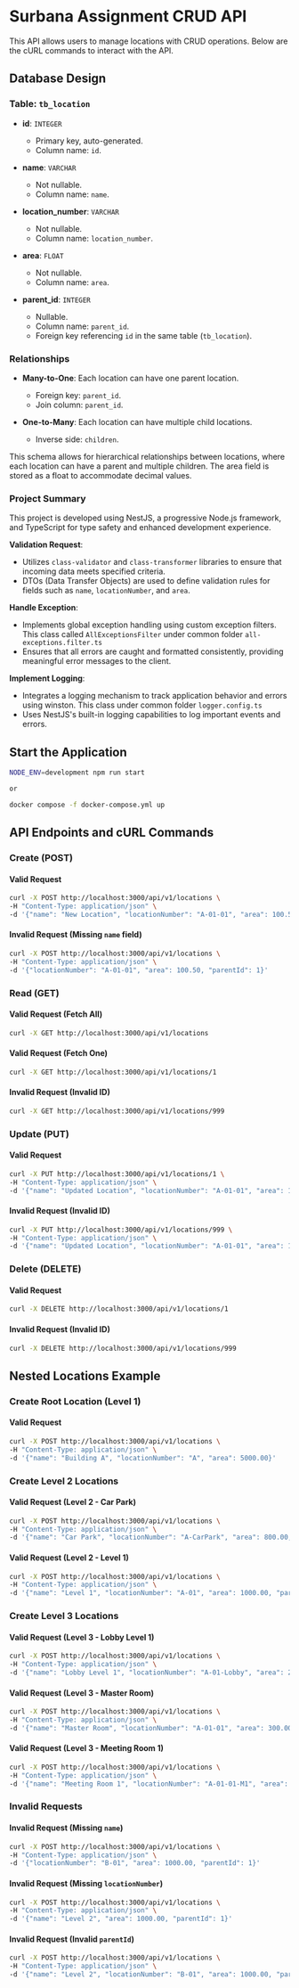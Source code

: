 # Surbana Assignment CRUD API

This API allows users to manage locations with CRUD operations. Below are the cURL commands to interact with the API.

## Database Design

### Table: `tb_location`

- **id**: `INTEGER`
    - Primary key, auto-generated.
    - Column name: `id`.

- **name**: `VARCHAR`
    - Not nullable.
    - Column name: `name`.

- **location_number**: `VARCHAR`
    - Not nullable.
    - Column name: `location_number`.

- **area**: `FLOAT`
    - Not nullable.
    - Column name: `area`.

- **parent_id**: `INTEGER`
    - Nullable.
    - Column name: `parent_id`.
    - Foreign key referencing `id` in the same table (`tb_location`).

### Relationships

- **Many-to-One**: Each location can have one parent location.
    - Foreign key: `parent_id`.
    - Join column: `parent_id`.

- **One-to-Many**: Each location can have multiple child locations.
    - Inverse side: `children`.

This schema allows for hierarchical relationships between locations, where each location can have a parent and multiple children. The area field is stored as a float to accommodate decimal values.

### Project Summary

This project is developed using NestJS, a progressive Node.js framework, and TypeScript for type safety and enhanced development experience.

**Validation Request**:
- Utilizes `class-validator` and `class-transformer` libraries to ensure that incoming data meets specified criteria.
- DTOs (Data Transfer Objects) are used to define validation rules for fields such as `name`, `locationNumber`, and `area`.

**Handle Exception**:
- Implements global exception handling using custom exception filters. This class called `AllExceptionsFilter` under common folder `all-exceptions.filter.ts`
- Ensures that all errors are caught and formatted consistently, providing meaningful error messages to the client.

**Implement Logging**:
- Integrates a logging mechanism to track application behavior and errors using winston. This class under common folder `logger.config.ts`
- Uses NestJS's built-in logging capabilities to log important events and errors.

## Start the Application

```bash
NODE_ENV=development npm run start

or

docker compose -f docker-compose.yml up
```

## API Endpoints and cURL Commands

### Create (POST)

#### Valid Request
```bash
curl -X POST http://localhost:3000/api/v1/locations \
-H "Content-Type: application/json" \
-d '{"name": "New Location", "locationNumber": "A-01-01", "area": 100.50}'
```

#### Invalid Request (Missing `name` field)
```bash
curl -X POST http://localhost:3000/api/v1/locations \
-H "Content-Type: application/json" \
-d '{"locationNumber": "A-01-01", "area": 100.50, "parentId": 1}'
```

### Read (GET)

#### Valid Request (Fetch All)
```bash
curl -X GET http://localhost:3000/api/v1/locations
```

#### Valid Request (Fetch One)
```bash
curl -X GET http://localhost:3000/api/v1/locations/1
```

#### Invalid Request (Invalid ID)
```bash
curl -X GET http://localhost:3000/api/v1/locations/999
```

### Update (PUT)

#### Valid Request
```bash
curl -X PUT http://localhost:3000/api/v1/locations/1 \
-H "Content-Type: application/json" \
-d '{"name": "Updated Location", "locationNumber": "A-01-01", "area": 120.75}'
```

#### Invalid Request (Invalid ID)
```bash
curl -X PUT http://localhost:3000/api/v1/locations/999 \
-H "Content-Type: application/json" \
-d '{"name": "Updated Location", "locationNumber": "A-01-01", "area": 120.75}'
```

### Delete (DELETE)

#### Valid Request
```bash
curl -X DELETE http://localhost:3000/api/v1/locations/1
```

#### Invalid Request (Invalid ID)
```bash
curl -X DELETE http://localhost:3000/api/v1/locations/999
```

## Nested Locations Example

### Create Root Location (Level 1)

#### Valid Request
```bash
curl -X POST http://localhost:3000/api/v1/locations \
-H "Content-Type: application/json" \
-d '{"name": "Building A", "locationNumber": "A", "area": 5000.00}'
```

### Create Level 2 Locations

#### Valid Request (Level 2 - Car Park)
```bash
curl -X POST http://localhost:3000/api/v1/locations \
-H "Content-Type: application/json" \
-d '{"name": "Car Park", "locationNumber": "A-CarPark", "area": 800.00, "parentId": 1}'
```

#### Valid Request (Level 2 - Level 1)
```bash
curl -X POST http://localhost:3000/api/v1/locations \
-H "Content-Type: application/json" \
-d '{"name": "Level 1", "locationNumber": "A-01", "area": 1000.00, "parentId": 1}'
```

### Create Level 3 Locations

#### Valid Request (Level 3 - Lobby Level 1)
```bash
curl -X POST http://localhost:3000/api/v1/locations \
-H "Content-Type: application/json" \
-d '{"name": "Lobby Level 1", "locationNumber": "A-01-Lobby", "area": 200.00, "parentId": 3}'
```

#### Valid Request (Level 3 - Master Room)
```bash
curl -X POST http://localhost:3000/api/v1/locations \
-H "Content-Type: application/json" \
-d '{"name": "Master Room", "locationNumber": "A-01-01", "area": 300.00, "parentId": 3}'
```

#### Valid Request (Level 3 - Meeting Room 1)
```bash
curl -X POST http://localhost:3000/api/v1/locations \
-H "Content-Type: application/json" \
-d '{"name": "Meeting Room 1", "locationNumber": "A-01-01-M1", "area": 150.00, "parentId": 4}'
```

### Invalid Requests

#### Invalid Request (Missing `name`)
```bash
curl -X POST http://localhost:3000/api/v1/locations \
-H "Content-Type: application/json" \
-d '{"locationNumber": "B-01", "area": 1000.00, "parentId": 1}'
```

#### Invalid Request (Missing `locationNumber`)
```bash
curl -X POST http://localhost:3000/api/v1/locations \
-H "Content-Type: application/json" \
-d '{"name": "Level 2", "area": 1000.00, "parentId": 1}'
```

#### Invalid Request (Invalid `parentId`)
```bash
curl -X POST http://localhost:3000/api/v1/locations \
-H "Content-Type: application/json" \
-d '{"name": "Level 2", "locationNumber": "B-01", "area": 1000.00, "parentId": 999}'
```
